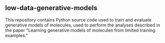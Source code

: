 ## low-data-generative-models

This repository contains Python source code used to train and evaluate generative models of molecules, used to perform the analyses described in the paper "Learning generative models of molecules from limited training examples."




